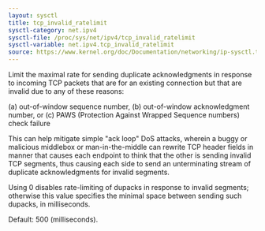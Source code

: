 ```yaml
---
layout: sysctl
title: tcp_invalid_ratelimit
sysctl-category: net.ipv4
sysctl-file: /proc/sys/net/ipv4/tcp_invalid_ratelimit
sysctl-variable: net.ipv4.tcp_invalid_ratelimit
source: https://www.kernel.org/doc/Documentation/networking/ip-sysctl.txt
---
```

Limit the maximal rate for sending duplicate acknowledgments
in response to incoming TCP packets that are for an existing
connection but that are invalid due to any of these reasons:

  (a) out-of-window sequence number,
  (b) out-of-window acknowledgment number, or
  (c) PAWS (Protection Against Wrapped Sequence numbers) check failure

This can help mitigate simple "ack loop" DoS attacks, wherein
a buggy or malicious middlebox or man-in-the-middle can
rewrite TCP header fields in manner that causes each endpoint
to think that the other is sending invalid TCP segments, thus
causing each side to send an unterminating stream of duplicate
acknowledgments for invalid segments.

Using 0 disables rate-limiting of dupacks in response to
invalid segments; otherwise this value specifies the minimal
space between sending such dupacks, in milliseconds.

Default: 500 (milliseconds).

